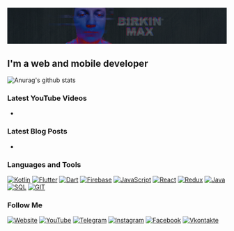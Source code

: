 ![Header](https://github.com/birkinmax/birkinmax/blob/master/assets/header.png)

## I'm a web and mobile developer

![Anurag's github stats](https://github-readme-stats.vercel.app/api?username=birkinmax&show_icons=true&theme=tokyonight)

### Latest YouTube Videos

-

### Latest Blog Posts

-

### Languages and Tools
[![Kotlin](https://img.shields.io/badge/-Kotlin-090909?style=for-the-badge&logo=Kotlin)](#languages-and-tools)
[![Flutter](https://img.shields.io/badge/-Flutter-090909?style=for-the-badge&logo=flutter&logoColor=47c5fb)](#languages-and-tools)
[![Dart](https://img.shields.io/badge/-Dart-090909?style=for-the-badge&logo=dart&logoColor=2bb7f6)](#languages-and-tools)
[![Firebase](https://img.shields.io/badge/-Firebase-090909?style=for-the-badge&logo=firebase&logoColor=ffca28)](#languages-and-tools)
[![JavaScript](https://img.shields.io/badge/-JavaScript-090909?style=for-the-badge&logo=JavaScript&logoColor=ffd400)](#languages-and-tools)
[![React](https://img.shields.io/badge/-React-090909?style=for-the-badge&logo=React&logoColor=1ecbee)](#languages-and-tools)
[![Redux](https://img.shields.io/badge/-Redux-090909?style=for-the-badge&logo=Redux&logoColor=764abc)](#languages-and-tools)
[![Java](https://img.shields.io/badge/-Java-090909?style=for-the-badge&logo=java&logoColor=ff0000)](#languages-and-tools)
[![SQL](https://img.shields.io/badge/-SQL-090909?style=for-the-badge&logo=MYSQL&logoColor=015b85)](#languages-and-tools)
[![GIT](https://img.shields.io/badge/-git-090909?style=for-the-badge&logo=git&logoColor=f34c27)](#languages-and-tools)

### Follow Me

[![Website](https://img.shields.io/badge/-Website-090909?style=for-the-badge&logo=Web&logoColor=1195f5)](https://www.maxbirkin.com/)
[![YouTube](https://img.shields.io/badge/-YouTube-090909?style=for-the-badge&logo=YouTube&logoColor=ff0000)](https://www.youtube.com/channel/UCvQcyjURieC-YUN8jIr40xg)
[![Telegram](https://img.shields.io/badge/-Telegram-090909?style=for-the-badge&logo=Telegram&logoColor=27A0d9)](https://t.me/birkinmax)
[![Instagram](https://img.shields.io/badge/-Instagram-090909?style=for-the-badge&logo=Instagram&logoColor=b4068e)](https://www.instagram.com/maxbirkin/)
[![Facebook](https://img.shields.io/badge/-Facebook-090909?style=for-the-badge&logo=Facebook&logoColor=1195f5)](https://ru-ru.facebook.com/birkinmax)
[![Vkontakte](https://img.shields.io/badge/-Vkontakte-090909?style=for-the-badge&logo=vk&logoColor=4f7db3)](https://vk.com/birkinmax)
